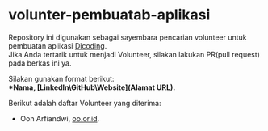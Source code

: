 # volunter-pembuatab-aplikasi
Repository ini digunakan sebagai sayembara pencarian volunteer untuk pembuatan aplikasi [Dicoding](www.dicoding.com).<br>
Jika Anda tertarik untuk menjadi Volunteer, silakan lakukan PR(pull request) pada berkas ini ya.<br>

Silakan gunakan format berikut:<br>
**\*Nama, [LinkedIn\GitHub\Website](Alamat URL).**

Berikut adalah daftar Volunteer yang diterima: 
* Oon Arfiandwi, [oo.or.id](https://oo.or.id).
